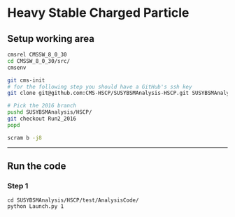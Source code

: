 # Heavy Stable Charged Particle

## Setup working area

```bash
cmsrel CMSSW_8_0_30
cd CMSSW_8_0_30/src/
cmsenv

git cms-init
# for the following step you should have a GitHub's ssh key
git clone git@github.com:CMS-HSCP/SUSYBSMAnalysis-HSCP.git SUSYBSMAnalysis/HSCP 

# Pick the 2016 branch
pushd SUSYBSMAnalysis/HSCP/
git checkout Run2_2016
popd

scram b -j8
```

-------------------------------

## Run the code

### Step 1
```
cd SUSYBSMAnalysis/HSCP/test/AnalysisCode/
python Launch.py 1
```




